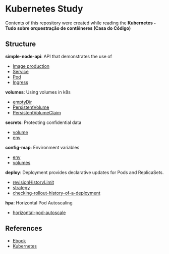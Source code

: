 # Kubernetes Study

Contents of this repository were created while reading the **Kubernetes - Tudo sobre orquestração de contêineres (Casa do Código)**
## Structure

**simple-node-api**: API that demonstrates the use of
- [Image production](https://docs.docker.com/engine/reference/builder/)
- [Service](https://kubernetes.io/docs/concepts/services-networking/service/)
- [Pod](https://kubernetes.io/docs/concepts/workloads/pods/)
- [Ingress](https://kubernetes.io/docs/concepts/services-networking/ingress/)

**volumes**: Using volumes in k8s
- [emptyDir](https://kubernetes.io/pt-br/docs/concepts/storage/volumes/#emptydir)
- [PersistentVolume](https://kubernetes.io/pt-br/docs/concepts/storage/persistent-volumes/)
- [PersistentVolumeClaim](https://kubernetes.io/docs/concepts/storage/persistent-volumes/#persistentvolumeclaims)

**secrets**: Protecting confidential data
- [volume](https://kubernetes.io/docs/concepts/configuration/secret/#use-case-dotfiles-in-a-secret-volume)
- [env](https://kubernetes.io/docs/concepts/configuration/secret/#using-secrets-as-environment-variables)

**config-map**: Environment variables
- [env](https://kubernetes.io/docs/concepts/configuration/configmap/#configmap-object)
- [volumes](https://kubernetes.io/docs/concepts/configuration/configmap/#configmap-object)

**deploy**: Deployment provides declarative updates for Pods and ReplicaSets.
- [revisionHistoryLimit](https://kubernetes.io/docs/concepts/workloads/controllers/deployment/#revision-history-limit)
- [strategy](https://kubernetes.io/docs/concepts/workloads/controllers/deployment/#strategy)
- [checking-rollout-history-of-a-deployment](https://kubernetes.io/docs/concepts/workloads/controllers/deployment/#checking-rollout-history-of-a-deployment)

**hpa**: Horizontal Pod Autoscaling
- [horizontal-pod-autoscale](https://kubernetes.io/docs/tasks/run-application/horizontal-pod-autoscale/)

## References
- [Ebook](https://www.casadocodigo.com.br/products/livro-kubernetes)
- [Kubernetes](https://kubernetes.io/)
